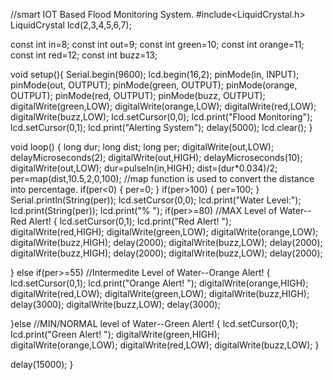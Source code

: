 //smart IOT Based Flood Monitoring System.
#include<LiquidCrystal.h>
LiquidCrystal lcd(2,3,4,5,6,7);
   
const int in=8;
const int out=9;
const int green=10;
const int orange=11;
const int red=12;
const int buzz=13;

void setup(){
Serial.begin(9600);
lcd.begin(16,2);
pinMode(in, INPUT);
pinMode(out, OUTPUT);
pinMode(green, OUTPUT);
pinMode(orange, OUTPUT);
pinMode(red, OUTPUT);
pinMode(buzz, OUTPUT);
digitalWrite(green,LOW);
digitalWrite(orange,LOW);
digitalWrite(red,LOW);
digitalWrite(buzz,LOW);
lcd.setCursor(0,0);
lcd.print("Flood Monitoring");
lcd.setCursor(0,1);
lcd.print("Alerting System");
delay(5000);
lcd.clear();
}

void loop()
{
long dur;
long dist;
long per;
digitalWrite(out,LOW);
delayMicroseconds(2);
digitalWrite(out,HIGH);
delayMicroseconds(10);
digitalWrite(out,LOW);
dur=pulseIn(in,HIGH);
dist=(dur*0.034)/2;
per=map(dist,10.5,2,0,100);
//map function is used to convert the distance into percentage.
if(per<0)
{
  per=0;
}
if(per>100)
{
  per=100;
}
Serial.println(String(per));
lcd.setCursor(0,0);
lcd.print("Water Level:");
lcd.print(String(per));
lcd.print("%  ");
if(per>=80)       //MAX Level of Water--Red Alert!
{
  lcd.setCursor(0,1);
  lcd.print("Red Alert!   ");
  digitalWrite(red,HIGH);
  digitalWrite(green,LOW);
  digitalWrite(orange,LOW);
  digitalWrite(buzz,HIGH);
  delay(2000);
  digitalWrite(buzz,LOW);
  delay(2000);
  digitalWrite(buzz,HIGH);
  delay(2000);
  digitalWrite(buzz,LOW);
  delay(2000);
    
}
else if(per>=55)    //Intermedite Level of Water--Orange Alert!
{
  lcd.setCursor(0,1);
  lcd.print("Orange Alert!  ");
  digitalWrite(orange,HIGH);
  digitalWrite(red,LOW);
  digitalWrite(green,LOW);
  digitalWrite(buzz,HIGH);
  delay(3000);
  digitalWrite(buzz,LOW);
  delay(3000);
  
}else          //MIN/NORMAL level of Water--Green Alert!
{
 lcd.setCursor(0,1);
 lcd.print("Green Alert!  ");
 digitalWrite(green,HIGH); 
 digitalWrite(orange,LOW);
 digitalWrite(red,LOW);
 digitalWrite(buzz,LOW);
}

delay(15000);
}
